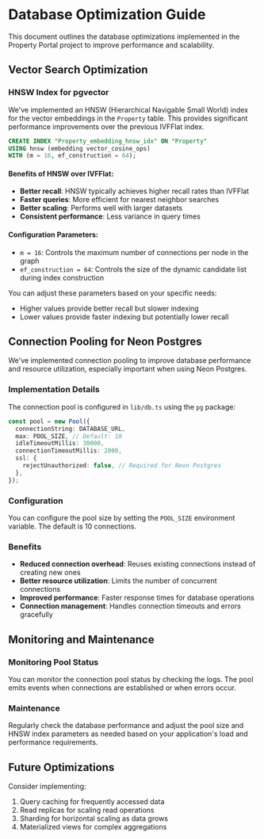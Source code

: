 # Database Optimization Guide

This document outlines the database optimizations implemented in the Property Portal project to improve performance and scalability.

## Vector Search Optimization

### HNSW Index for pgvector

We've implemented an HNSW (Hierarchical Navigable Small World) index for the vector embeddings in the `Property` table. This provides significant performance improvements over the previous IVFFlat index.

```sql
CREATE INDEX "Property_embedding_hnsw_idx" ON "Property" 
USING hnsw (embedding vector_cosine_ops) 
WITH (m = 16, ef_construction = 64);
```

#### Benefits of HNSW over IVFFlat:

- **Better recall**: HNSW typically achieves higher recall rates than IVFFlat
- **Faster queries**: More efficient for nearest neighbor searches
- **Better scaling**: Performs well with larger datasets
- **Consistent performance**: Less variance in query times

#### Configuration Parameters:

- `m = 16`: Controls the maximum number of connections per node in the graph
- `ef_construction = 64`: Controls the size of the dynamic candidate list during index construction

You can adjust these parameters based on your specific needs:
- Higher values provide better recall but slower indexing
- Lower values provide faster indexing but potentially lower recall

## Connection Pooling for Neon Postgres

We've implemented connection pooling to improve database performance and resource utilization, especially important when using Neon Postgres.

### Implementation Details

The connection pool is configured in `lib/db.ts` using the `pg` package:

```typescript
const pool = new Pool({
  connectionString: DATABASE_URL,
  max: POOL_SIZE, // Default: 10
  idleTimeoutMillis: 30000,
  connectionTimeoutMillis: 2000,
  ssl: {
    rejectUnauthorized: false, // Required for Neon Postgres
  },
});
```

### Configuration

You can configure the pool size by setting the `POOL_SIZE` environment variable. The default is 10 connections.

### Benefits

- **Reduced connection overhead**: Reuses existing connections instead of creating new ones
- **Better resource utilization**: Limits the number of concurrent connections
- **Improved performance**: Faster response times for database operations
- **Connection management**: Handles connection timeouts and errors gracefully

## Monitoring and Maintenance

### Monitoring Pool Status

You can monitor the connection pool status by checking the logs. The pool emits events when connections are established or when errors occur.

### Maintenance

Regularly check the database performance and adjust the pool size and HNSW index parameters as needed based on your application's load and performance requirements.

## Future Optimizations

Consider implementing:

1. Query caching for frequently accessed data
2. Read replicas for scaling read operations
3. Sharding for horizontal scaling as data grows
4. Materialized views for complex aggregations